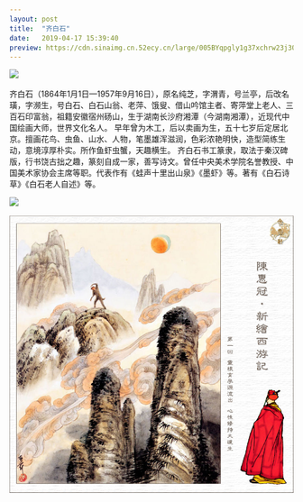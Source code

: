 ```yaml
---
layout: post
title:  "齐白石"
date:   2019-04-17 15:39:40
preview: https://cdn.sinaimg.cn.52ecy.cn/large/005BYqpgly1g37xchrw23j30ku0g677u.jpg
---
```


![](https://cdn.sinaimg.cn.52ecy.cn/large/005BYqpgly1g37xchrw23j30ku0g677u.jpg)

齐白石（1864年1月1日—1957年9月16日），原名纯芝，字渭青，号兰亭，后改名璜，字濒生，号白石、白石山翁、老萍、饿叟、借山吟馆主者、寄萍堂上老人、三百石印富翁，祖籍安徽宿州砀山，生于湖南长沙府湘潭（今湖南湘潭），近现代中国绘画大师，世界文化名人。
早年曾为木工，后以卖画为生，五十七岁后定居北京。擅画花鸟、虫鱼、山水、人物，笔墨雄浑滋润，色彩浓艳明快，造型简练生动，意境淳厚朴实。所作鱼虾虫蟹，天趣横生。
齐白石书工篆隶，取法于秦汉碑版，行书饶古拙之趣，篆刻自成一家，善写诗文。曾任中央美术学院名誉教授、中国美术家协会主席等职。代表作有《蛙声十里出山泉》《墨虾》等。著有《白石诗草》《白石老人自述》等。

![](https://cdn.sinaimg.cn.52ecy.cn/large/005BYqpgly1g37xevyurdj30ib0dw472.jpg)

![](imgs/chg.jpg )
